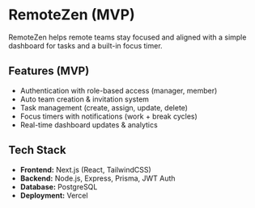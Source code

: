 # RemoteZen (MVP)

RemoteZen helps remote teams stay focused and aligned with a simple dashboard for tasks and a built-in focus timer.

## Features (MVP)
- Authentication with role-based access (manager, member)
- Auto team creation & invitation system
- Task management (create, assign, update, delete)
- Focus timers with notifications (work + break cycles)
- Real-time dashboard updates & analytics

## Tech Stack
- **Frontend:** Next.js (React, TailwindCSS)  
- **Backend:** Node.js, Express, Prisma, JWT Auth  
- **Database:** PostgreSQL  
- **Deployment:** Vercel

